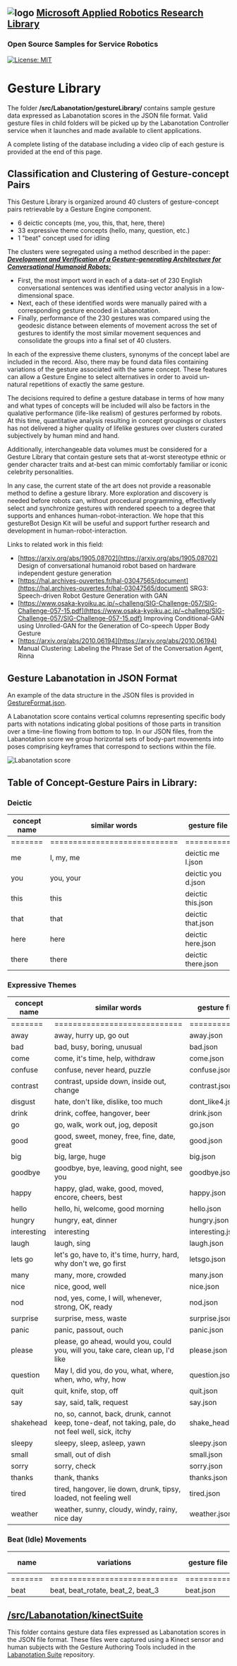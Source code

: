 ## ![logo](../../img/MARR_logo.png) [Microsoft Applied Robotics Research Library](https://microsoft.github.io/AppliedRoboticsResearchLibrary/)
### Open Source Samples for Service Robotics
[![License: MIT](https://img.shields.io/badge/License-MIT-yellow.svg)](https://opensource.org/licenses/MIT)  

# **Gesture Library**
The folder **/src/Labanotation/gestureLibrary/** contains sample gesture data expressed as Labanotation scores in the JSON file format. Valid gesture files in child folders will be picked up by the Labanotation Controller service when it launches and made available to client applications.

 A complete listing of the database including a video clip of each gesture is provided at the end of this page.

## Classification and Clustering of Gesture-concept Pairs

This Gesture Library is organized around 40 clusters of gesture-concept pairs retrievable by a Gesture Engine component. 

- 6 deictic concepts (me, you, this, that, here, there)
- 33 expressive theme concepts (hello, many, question, etc.)
- 1 "beat" concept used for idling

The clusters were segregated using a method described in the paper: [***Development and Verification of a Gesture-generating Architecture for Conversational Humanoid Robots:*** ](https://hal.archives-ouvertes.fr/hal-03108169) 

- First, the most import word in each of a data-set of 230 English conversational sentences was identified using vector analysis in a low-dimensional space.  
- Next, each of these identified words were manually paired with a corresponding gesture encoded in Labanotation. 
- Finally, performance of the 230 gestures was compared using the geodesic distance between elements of movement across the set of gestures to identify the most similar movement sequences and consolidate the groups into a final set of 40 clusters.

In each of the expressive theme clusters, synonyms of the concept label are included in the record. Also, there may be found data files containing variations of the gesture associated with the same concept. These features can allow a Gesture Engine to select alternatives in order to avoid un-natural repetitions of exactly the same gesture.

The decisions required to define a gesture database in terms of how many and what types of concepts will be included will also be factors in the qualative performance (life-like realism) of gestures performed by robots. At this time, quantitative analysis resulting in concept groupings or clusters has not delivered a higher quality of lifelike gestures over clusters curated subjectively by human mind and hand.

Additionally, interchangeable data volumes must be considered for a Gesture Library that contain gesture sets that at-worst stereotype ethnic or gender character traits and at-best can mimic comfortably familiar or iconic celebrity personalities.

In any case, the current state of the art does not provide a reasonable method to define a gesture library. More exploration and discovery is needed before robots can, without procedural programming, effectively select and synchronize gestures with rendered speech to a degree that supports and enhances human-robot-interaction. We hope that this gestureBot Design Kit will be useful and support further research and development in  human-robot-interaction.

Links to related work in this field:

- [https://arxiv.org/abs/1905.08702](https://arxiv.org/abs/1905.08702) Design of conversational humanoid robot based on hardware independent gesture generation
- [https://hal.archives-ouvertes.fr/hal-03047565/document](https://hal.archives-ouvertes.fr/hal-03047565/document) SRG3: Speech-driven Robot Gesture Generation with GAN 
- [https://www.osaka-kyoiku.ac.jp/~challeng/SIG-Challenge-057/SIG-Challenge-057-15.pdf](https://www.osaka-kyoiku.ac.jp/~challeng/SIG-Challenge-057/SIG-Challenge-057-15.pdf) Improving Conditional-GAN using Unrolled-GAN for the Generation of Co-speech Upper Body Gesture
- [https://arxiv.org/abs/2010.06194](https://arxiv.org/abs/2010.06194) Manual Clustering:  Labeling the Phrase Set of the Conversation Agent, Rinna

## Gesture Labanotation in JSON Format
An example of the data structure in the JSON files is provided in [GestureFormat.json](/src/Labanotation/GestureFormat.json).

A Labanotation score contains vertical columns representing specific body parts with notations indicating global positions of those parts in transition over a time-line flowing from bottom to top. In our JSON files, from the Labanotation score we group horizontal sets of body-part movements into poses comprising keyframes that correspond to sections within the file.

![Labanotation score](../../img/gL_json_format.png)

## Table of Concept-Gesture Pairs in Library:

### **Deictic**

|concept name|similar words|gesture file|Labanotation Score|Video|
|-------|----------------------------|---------|-------------|---------------|
|=======|============================|==========|=============|===============|
|me|I, my, me|deictic me I.json|![lab score](../../img/gL_Lab_deictic_me.png)|![animated clip](../../img/gL_gB_deictic_me.gif)|
|you|you, your|deictic you d.json|![lab score](../../img/gL_Lab_deictic_you.png)|![animated clip](../../img/gL_gB_deictic_you.gif)|
|this|this|deictic this.json|![lab score](../../img/gL_Lab_deictic_this.png)|![animated clip](../../img/gL_gB_deictic_this.gif)|
|that|that|deictic that.json|![lab score](../../img/gL_Lab_deictic_that.png)|![animated clip](../../img/gL_gB_deictic_that.gif)|
|here|here|deictic here.json|![lab score](../../img/gL_Lab_deictic_here.png)|![animated clip](../../img/gL_gB_deictic_here.gif)|
|there|there|deictic there.json|![lab score](../../img/gL_Lab_deictic_there.png)|![animated clip](../../img/gL_gB_deictic_there.gif)|

### **Expressive Themes**

|concept name|similar words|gesture file|Labanotation Score|Video|
|-------|----------------------------|---------|-------------|---------------|
|=======|============================|=========|=============|===============|
|away|away, hurry up, go out|away.json|![lab score](../../img/gL_Lab_away.png)|![animated clip](../../img/gL_gB_away.gif)|
|bad|bad, busy, boring, unusual|bad.json|![lab score](../../img/gL_Lab_bad.png)|![animated clip](../../img/gL_gB_bad.gif)|
|come|come, it's time, help, withdraw|come.json|![lab score](../../img/gL_Lab_come.png)|![animated clip](../../img/gL_gB_come.gif)|
|confuse|confuse, never heard, puzzle|confuse.json|![lab score](../../img/gL_Lab_confuse.png)|![animated clip](../../img/gL_gB_confuse.gif)|
|contrast|contrast, upside down, inside out, change|contrast.json|![lab score](../../img/gL_Lab_contrast.png)|![animated clip](../../img/gL_gB_contrast.gif)|
|disgust|hate, don't like, dislike, too much|dont_like4.json|![lab score](../../img/gL_Lab_disgust.png)|![animated clip](../../img/gL_gB_disgust.gif)|
|drink|drink, coffee, hangover, beer|drink.json|![lab score](../../img/gL_Lab_drink.png)|![animated clip](../../img/gL_gB_drink.gif)|
|go|go, walk, work out, jog, deposit|go.json|![lab score](../../img/gL_Lab_go.png)|![animated clip](../../img/gL_gB_go.gif)|
|good|good, sweet, money, free, fine, date, great|good.json|![lab score](../../img/gL_Lab_good.png)|![animated clip](../../img/gL_gB_good.gif)|
|big|big, large, huge|big.json|![lab score](../../img/gL_Lab_big.png)|![animated clip](../../img/gL_gB_big.gif)|
|goodbye|goodbye, bye, leaving, good night, see you|goodbye.json|![lab score](../../img/gL_Lab_goodbye.png)|![animated clip](../../img/gL_gB_goodbye.gif)|
|happy|happy, glad, wake, good, moved, encore, cheers, best|happy.json|![lab score](../../img/gL_Lab_happy.png)|![animated clip](../../img/gL_gB_happy.gif)|
|hello|hello, hi, welcome, good morning|hello.json|![lab score](../../img/gL_Lab_hello.png)|![animated clip](../../img/gL_gB_hello.gif)|
|hungry|hungry, eat, dinner|hungry.json|![lab score](../../img/gL_Lab_hungry.png)|![animated clip](../../img/gL_gB_hungry.gif)|
|interesting|interesting|interesting.json|![lab score](../../img/gL_Lab_interesting.png)|![animated clip](../../img/gL_gB_interesting.gif)|
|laugh|laugh, sing|laugh.json|![lab score](../../img/gL_Lab_laugh.png)|![animated clip](../../img/gL_gB_laugh.gif)|
|lets go|let's go, have to, it's time, hurry, hard, why don't we, go first|letsgo.json|![lab score](../../img/gL_Lab_letsgo.png)|![animated clip](../../img/gL_gB_letsgo.gif)|
|many|many, more, crowded|many.json|![lab score](../../img/gL_Lab_many.png)|![animated clip](../../img/gL_gB_many.gif)|
|nice|nice, good, well|nice.json|![lab score](../../img/gL_Lab_nice.png)|![animated clip](../../img/gL_gB_nice.gif)|
|nod|nod, yes, come, I will, whenever, strong, OK, ready|nod.json|![lab score](../../img/gL_Lab_nod.png)|![animated clip](../../img/gL_gB_nod.gif)|
|surprise|surprise, mess, waste|surprise.json|![lab score](../../img/gL_Lab_surprise.png)|![animated clip](../../img/gL_gB_surprise.gif)|
|panic|panic, passout, ouch|panic.json|![lab score](../../img/gL_Lab_panic.png)|![animated clip](../../img/gL_gB_panic.gif)|
|please|please, go ahead, would you, could you, will you, take care, clean up, I'd like|please.json|![lab score](../../img/gL_Lab_please.png)|![animated clip](../../img/gL_gB_please.gif)|
|question|May I, did you, do you, what, where, when, who, why, how|question.json|![lab score](../../img/gL_Lab_question.png)|![animated clip](../../img/gL_gB_question.gif)|
|quit|quit, knife, stop, off|quit.json|![lab score](../../img/gL_Lab_quit.png)|![animated clip](../../img/gL_gB_quit.gif)|
|say|say, said, talk, request|say.json|![lab score](../../img/gL_Lab_say.png)|![animated clip](../../img/gL_gB_say.gif)|
|shakehead|no, so, cannot, back, drunk, cannot keep, tone-deaf, not taking, pale, do not feel well, sick, itchy|shake_head.json|![lab score](../../img/gL_Lab_shakehead.png)|![animated clip](../../img/gL_gB_shakehead.gif)|
|sleepy|sleepy, sleep, asleep, yawn|sleepy.json|![lab score](../../img/gL_Lab_sleepy.png)|![animated clip](../../img/gL_gB_sleepy.gif)|
|small|small, out of dish|small.json|![lab score](../../img/gL_Lab_small.png)|![animated clip](../../img/gL_gB_small.gif)|
|sorry|sorry, check|sorry.json|![lab score](../../img/gL_Lab_sorry.png)|![animated clip](../../img/gL_gB_sorry.gif)|
|thanks|thank, thanks|thanks.json|![lab score](../../img/gL_Lab_thanks.png)|![animated clip](../../img/gL_gB_thanks.gif)|
|tired|tired, hangover, lie down, drunk, tipsy, loaded, not feeling well|tired.json|![lab score](../../img/gL_Lab_tired.png)|![animated clip](../../img/gL_gB_tired.gif)|
|weather|weather, sunny, cloudy, windy, rainy, nice day|weather.json|![lab score](../../img/gL_Lab_weather.png)|![animated clip](../../img/gL_gB_weather.gif)|

### **Beat (Idle) Movements**
| name|variations|gesture file|Labanotation Score|Video|
|-------|----------------------------|---------|-------------|---------------|
|=======|============================|==========|=============|===============|
|beat|beat, beat_rotate, beat_2, beat_3|beat.json|![lab score](../../img/gL_Lab_beat.png)|![animated clip](../../img/gL_gB_beat.gif)|



## [/src/Labanotation/kinectSuite](https://github.com/microsoft/gestureBotDesignKit/tree/main/src/Labanotation/kinectSuite)
This folder contains gesture data files expressed as Labanotation scores in the JSON file format. These files were captured using a Kinect sensor and human subjects with the Gesture Authoring Tools included in the [Labanotation Suite](https://github.com/microsoft/LabanotationSuite) repository.
